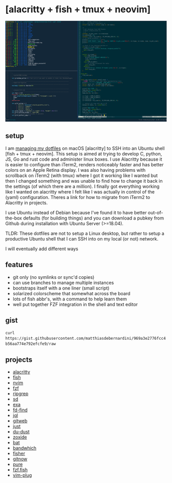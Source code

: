 # [alacritty + fish + tmux + neovim] 

![screenshot](/setup.png)

## setup

I am [managing my dotfiles](https://www.atlassian.com/git/tutorials/dotfiles) on macOS [alacritty] to SSH into an Ubuntu shell [fish + tmux + neovim]. This setup is aimed at trying to develop C, python, JS, Go and rust code and administer linux boxes. I use Alacritty because it is easier to configure than iTerm2, renders noticeably faster and has better colors on an Apple Retina display. I was also having problems with scrollback on iTerm2 (with tmux) where I got it working like I wanted but then I changed something and was unable to find how to change it back in the settings (of which there are a million). I finally got everything working like I wanted on alacritty where I felt like I was actually in control of the (yaml) configuration. Theres a link for how to migrate from iTerm2 to Alacritty in projects.

I use Ubuntu instead of Debian because I've found it to have better out-of-the-box defaults (for building things) and you can download a pubkey from Github during installation with Ubuntu Server (>=18.04). 

TLDR: These dotfiles are not to setup a Linux desktop, but rather to setup a productive Ubuntu shell that I can SSH into on my local (or not) network.

I will eventually add different ways

## features

 + git only (no symlinks or sync'd copies)
 + can use branches to manage multiple instances
 + bootstraps itself with a one liner (small script)
 + solarized colorscheme that somewhat across the board
 + lots of fish abbr's, with a command to help learn them
 + well put together FZF integration in the shell and text editor
 
## gist

`curl https://gist.githubusercontent.com/matthiasdebernardini/969a3e2776fcc4b56aa774e792efcfe9/raw`

## projects 

+ [alacritty](https://medium.com/@pezcoder/how-i-migrated-from-iterm-to-alacritty-c50a04705f95)
+ [fish](https://fishshell.com)
+ [nvim](https://www.linode.com/docs/tools-reference/tools/how-to-install-neovim-and-plugins-with-vim-plug/)
+ [fzf](https://github.com/junegunn/fzf)
+ [ripgrep](https://github.com/BurntSushi/ripgrep)
+ [sd](https://github.com/chmln/sd)
+ [exa](https://the.exa.website)
+ [fd-find](https://github.com/sharkdp/fd)
+ [jql](https://github.com/yamafaktory/jql)
+ [gitweb](https://github.com/yoannfleurydev/gitweb)
+ [just](https://github.com/casey/just)
+ [du-dust](https://github.com/bootandy/dust)
+ [zoxide](https://github.com/ajeetdsouza/zoxide)
+ [bat](https://github.com/sharkdp/bat)
+ [bandwhich](https://github.com/imsnif/bandwhich)
+ [fisher](https://github.com/jorgebucaran/fisher)
+ [gitnow](https://github.com/joseluisq/gitnow)
+ [pure](https://github.com/rafaelrinaldi/pure)
+ [fzf.fish](https://github.com/patrickf3139/fzf.fish)
+ [vim-plug](https://github.com/junegunn/vim-plug)
